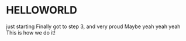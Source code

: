 # HELLOWORLD
just starting
Finally got to step 3, and very proud
Maybe
yeah yeah yeah
This is how we do it!
